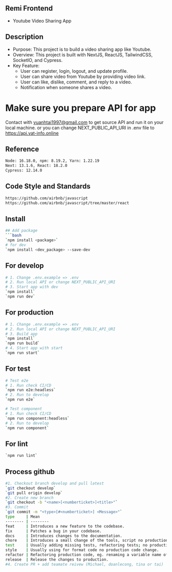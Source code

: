 ## Remi Frontend

- Youtube Video Sharing App

## Description

- Purpose: This project is to build a video sharing app like Youtube.
- Overview: This project is built with NextJS, ReactJS, TailwindCSS, SocketIO, and Cypress.
- Key Feature:
  - User can register, login, logout, and update profile.
  - User can share video from Youtube by providing video link.
  - User can like, dislike, comment, and reply to a video.
  - Notification when someone shares a video.

# Make sure you prepare API for app

Contact with vuanhtai1997@gmail.com to get source API and run it on your local machine.
or you can change NEXT_PUBLIC_API_URI in .env file to https://api.vat-info.online

## Reference

```bash
Node: 16.18.0, npm: 8.19.2, Yarn: 1.22.19
Next: 13.1.6, React: 18.2.0
Cypress: 12.14.0
```

## Code Style and Standards

```bash
https://github.com/airbnb/javascript
https://github.com/airbnb/javascript/tree/master/react
```

## Install

````bash
## Add package
```bash
`npm install <package>`
# for dev
`npm install <dev_package> --save-dev
````

## For develop

```bash
# 1. Change .env.example => .env
# 2. Run local API or change NEXT_PUBLIC_API_URI
# 3. Start app with dev
`npm install`
`npm run dev`
```

## For production

```bash
# 1. Change .env.example => .env
# 2. Run local API or change NEXT_PUBLIC_API_URI
# 3. Build app
`npm install`
`npm run build`
# 4. Start app with start
`npm run start`
```

## For test

```bash
# Test e2e
# 1. Run check CI/CD
`npm run e2e:headless`
# 2. Run to develop
`npm run e2e`

# Test component
# 1. Run check CI/CD
`npm run component:headless`
# 2. Run to develop
`npm run component`
```

## For lint

```bash
`npm run lint`
```

## Process github

```bash
#1. Checkout branch develop and pull latest
`git checkout develop`
`git pull origin develop`
#2. Create new branch
`git checkout -b "<name>[<numberticket>]<title>"`
#3. Commit
`git commit -m "<type>[#<numberticket>] <Message>"`
type     | Mean
-------- | --------
feat     | Introduces a new feature to the codebase.
fix      | Patches a bug in your codebase.
docs     | Introduces changes to the documentation.
chore    | Introduces a small change of the tools, script no production code change.
test     | Usually adding missing tests, refactoring tests; no production code change.
style    | Usually using for format code no production code change.
refactor | Refactoring production code, eg. renaming a variable name of meet.
release  | Release the changes to production.
#4. Create PR + add teamate reivew (Michael, doanlecong, tina or tai)
```
